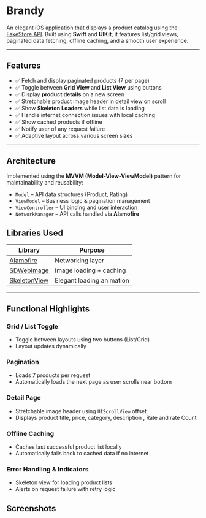 # Brandy


An elegant iOS application that displays a product catalog using the [FakeStore API](https://fakestoreapi.com/products). Built using **Swift** and **UIKit**, it features list/grid views, paginated data fetching, offline caching, and a smooth user experience.

---

##  Features

- ✅ Fetch and display paginated products (7 per page)
- ✅ Toggle between **Grid View** and **List View** using buttons
- ✅ Display **product details** on a new screen
- ✅ Stretchable product image header in detail view on scroll
- ✅ Show **Skeleton Loaders** while list data is loading
- ✅ Handle internet connection issues with local caching
- ✅ Show cached products if offline
- ✅ Notify user of any request failure
- ✅ Adaptive layout across various screen sizes

---

## Architecture

Implemented using the **MVVM (Model-View-ViewModel)** pattern for maintainability and reusability:

- `Model` – API data structures (Product, Rating)
- `ViewModel` – Business logic & pagination management
- `ViewController` – UI binding and user interaction
- `NetworkManager` – API calls handled via **Alamofire**


## Libraries Used

| Library         | Purpose                                 |
|----------------|------------------------------------------|
| [Alamofire](https://github.com/Alamofire/Alamofire) | Networking layer |
| [SDWebImage](https://github.com/SDWebImage/SDWebImage) | Image loading + caching |
| [SkeletonView](https://github.com/Juanpe/SkeletonView) | Elegant loading animation |

---

##  Functional Highlights

### Grid / List Toggle
- Toggle between layouts using two buttons (List/Grid)
- Layout updates dynamically 

### Pagination
- Loads 7 products per request
- Automatically loads the next page as user scrolls near bottom

### Detail Page
- Stretchable image header using `UIScrollView` offset
- Displays product title, price, category, description , Rate and rate Count

### Offline Caching
- Caches last successful product list locally
- Automatically falls back to cached data if no internet

### Error Handling & Indicators
- Skeleton view for loading product lists
- Alerts on request failure with retry logic


## Screenshots

